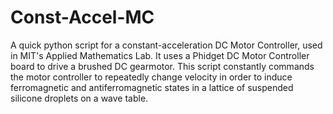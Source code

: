 # Const-Accel-MC
A quick python script for a constant-acceleration DC Motor Controller, used in MIT's Applied Mathematics Lab. It uses a Phidget DC Motor Controller board to drive a brushed DC gearmotor. This script constantly commands the motor controller to repeatedly change velocity in order to induce ferromagnetic and antiferromagnetic states in a lattice of suspended silicone droplets on a wave table.
